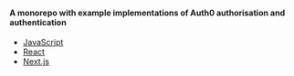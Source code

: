 #### A monorepo with example implementations of Auth0 authorisation and authentication
- [JavaScript](https://github.com/ChrisCooper0/auth0-monorepo/tree/master/auth0-javascript)
- [React](https://github.com/ChrisCooper0/auth0-monorepo/tree/master/auth0-react)
- [Next.js](https://github.com/ChrisCooper0/auth0-monorepo/tree/master/auth0-nextjs)
